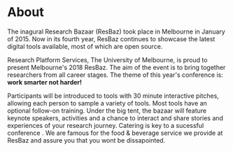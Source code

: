 # About

The inagural Research Bazaar (ResBaz) took place in Melbourne in January of 2015. Now in its fourth year, ResBaz continues to showcase the latest digital tools available, most of which are open source.

Research Platform Services, The University of Melbourne, is proud to present Melbourne's 2018 ResBaz. The aim of the event is to bring together researchers from all career stages. The theme of this year's conference is: **work smarter not harder!**

Participants will be introduced to tools with 30 minute interactive pitches, allowing each person to sample a variety of tools. Most tools have an optional follow-on training. Under the big tent, the bazaar will feature keynote speakers, activities and a chance to interact and share stories and experiences of your research journey. Catering is key to a sucessful conference . We are famous for the food & beverage service we provide at ResBaz and assure you that you wont be dissapointed.
